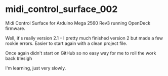 # midi_control_surface_002
Midi Control Surface for Arduino Mega 2560 Rev3 running OpenDeck firmware.

Well, it's really version 2.1 - I pretty much finished version 2 but made a few rookie errors. Easier to start again with a clean project file.

Once again didn't start on GitHub so no easy way for me to roll the work back #lesigh

I'm learning, just very slowly.
